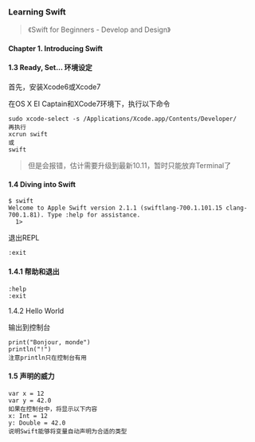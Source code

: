 ### Learning Swift

> 《Swift for Beginners - Develop and Design》

#### Chapter 1. Introducing Swift

#### 1.3 Ready, Set... 环境设定

首先，安装Xcode6或Xcode7  

在OS X EI Captain和XCode7环境下，执行以下命令  

```
sudo xcode-select -s /Applications/Xcode.app/Contents/Developer/
再执行
xcrun swift
或
swift
```

> 但是会报错，估计需要升级到最新10.11，暂时只能放弃Terminal了  

#### 1.4 Diving into Swift

```
$ swift
Welcome to Apple Swift version 2.1.1 (swiftlang-700.1.101.15 clang-700.1.81). Type :help for assistance.
  1>  
```

退出REPL  

```
:exit
```

#### 1.4.1 帮助和退出

```
:help
:exit
```

1.4.2 Hello World

输出到控制台

```
print("Bonjour, monde")
println("!")
注意println只在控制台有用
```

#### 1.5 声明的威力

```
var x = 12
var y = 42.0
如果在控制台中，将显示以下内容
x: Int = 12
y: Double = 42.0
说明Swift能够将变量自动声明为合适的类型
```

